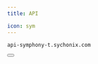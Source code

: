 ```yaml
---
title: API

icon: sym
---
```


<div class="code-block-wrapper">
  <pre><code>api-symphony-t.sychonix.com</code></pre>
  <button class="copy-btn"><i class="fas fa-copy"></i></button>
</div>

